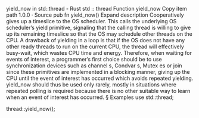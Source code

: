 yield_now in std::thread - Rust
std
::
thread
Function
yield_now
Copy item path
1.0.0
·
Source
pub fn yield_now()
Expand description
Cooperatively gives up a timeslice to the OS scheduler.
This calls the underlying OS scheduler’s yield primitive, signaling
that the calling thread is willing to give up its remaining timeslice
so that the OS may schedule other threads on the CPU.
A drawback of yielding in a loop is that if the OS does not have any
other ready threads to run on the current CPU, the thread will effectively
busy-wait, which wastes CPU time and energy.
Therefore, when waiting for events of interest, a programmer’s first
choice should be to use synchronization devices such as
channel
s,
Condvar
s,
Mutex
es or
join
since these primitives are
implemented in a blocking manner, giving up the CPU until the event
of interest has occurred which avoids repeated yielding.
yield_now
should thus be used only rarely, mostly in situations where
repeated polling is required because there is no other suitable way to
learn when an event of interest has occurred.
§
Examples
use
std::thread;

thread::yield_now();